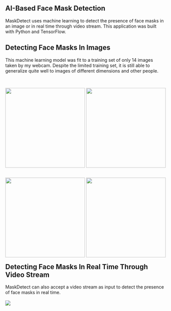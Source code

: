 ## AI-Based Face Mask Detection 
<p>MaskDetect uses machine learning to detect the presence of face masks in an image or in real time through video stream. This application was built with Python and TensorFlow. </p>

## Detecting Face Masks In Images
<p>This machine learning model was fit to a training set of only 14 images taken by my webcam. Despite the limited training set, it is still able to generalize quite well to images of different dimensions and other people.</p>
<br/>
<p style="float:left">
<img src="https://i.imgur.com/c091uI5.png/" style="height: 250px;">  
<img src="https://i.imgur.com/j6UCSxU.png" style="height: 250px"/> 
</p>
<p style="float:left">
<img src="https://i.imgur.com/p0rx1WO.png" style="height: 250px"/> 
<img src="https://i.imgur.com/HJQQxBJ.png" style="height: 250px"/>
</p>

## Detecting Face Masks In Real Time Through Video Stream
MaskDetect can also accept a video stream as input to detect the presence of face masks in real time.
<br/><br/>
![](https://github.com/simonwangcode/MaskDetect/blob/master/MaskDetect%20Video%20Stream.gif)
